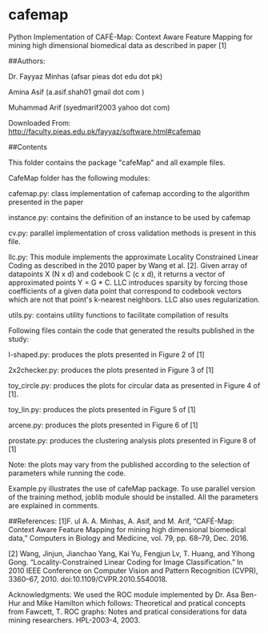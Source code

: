 # cafemap

Python Implementation of CAFÉ-Map: Context Aware Feature Mapping for mining high dimensional biomedical data 
as described in paper [1] 

##Authors: 

Dr. Fayyaz Minhas (afsar <at> pieas dot edu dot pk)

Amina Asif  (a.asif.shah01 <at> gmail dot com )

Muhammad Arif (syedmarif2003 <at> yahoo dot com)

Downloaded From: http://faculty.pieas.edu.pk/fayyaz/software.html#cafemap

##Contents

This folder contains the package "cafeMap" and all example files. 

CafeMap folder has the following modules:

cafemap.py: class implementation of cafemap according to the algorithm presented in the paper

instance.py: contains the definition of an instance to be used by cafemap

cv.py: parallel implementation of cross validation methods is present in this file.

llc.py: This module implements the approximate Locality Constrained Linear Coding as described in the 2010 paper 
by Wang et al. [2]. Given array of datapoints X (N x d) and codebook C (c x d), it returns a vector of approximated 
points Y = G * C. LLC introduces sparsity by forcing those coefficients of a given data point that correspond to codebook 
vectors which are not that point's k-nearest neighbors. LLC also uses regularization. 

utils.py: contains utility functions to facilitate compilation of results



Following files contain the code that generated the results published in the study:

l-shaped.py: produces the plots presented in Figure 2 of [1]

2x2checker.py: produces the plots presented in Figure 3 of [1]

toy_circle.py: produces the plots for circular data as presented in Figure 4 of [1]. 

toy_lin.py: produces the plots presented in Figure 5 of [1]

arcene.py: produces the plots presented in Figure 6 of [1]

prostate.py: produces the clustering analysis plots presented in Figure 8 of [1]

Note: the plots may vary from the published according to the selection of parameters while running the code.

Example.py illustrates the use of cafeMap package. To use parallel version of the training method, joblib module should be 
installed. All the parameters are explained in comments.  



##References:
[1]F. ul A. A. Minhas, A. Asif, and M. Arif, “CAFÉ-Map: Context Aware Feature Mapping 
for mining high dimensional biomedical data,” Computers in Biology and Medicine, vol. 79, pp. 68–79, Dec. 2016.

[2] Wang, Jinjun, Jianchao Yang, Kai Yu, Fengjun Lv, T. Huang, and Yihong Gong. 
“Locality-Constrained Linear Coding for Image Classification.” In 2010 IEEE Conference on Computer Vision and 
Pattern Recognition (CVPR), 3360–67, 2010. doi:10.1109/CVPR.2010.5540018.

Acknowledgments: We used the ROC module implemented by Dr. Asa Ben-Hur and Mike Hamilton which follows:
Theoretical and pratical concepts from 
Fawcett, T.  ROC graphs: Notes and pratical considerations
for data mining researchers.  HPL-2003-4, 2003.
